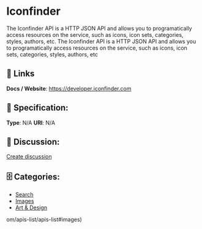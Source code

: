 # Iconfinder


The Iconfinder API is a HTTP JSON API and allows you to programatically access resources on the service, such as icons, icon sets, categories, styles, authors, etc. The Iconfinder API is a HTTP JSON API and allows you to programatically access resources on the service, such as icons, icon sets, categories, styles, authors, etc

##  🔗 Links
**Docs / Website**: https://developer.iconfinder.com

## 🧬 Specification:
**Type**: N/A
**URI**: N/A

## 💬 Discussion:
[Create discussion](https://github.com/apis-list/apis-list/discussions/new)

## 🗄️ Categories:
- [Search](https://github.com/apis-list/apis-list#search)
- [Images](https://github.com/apis-list/apis-list#images)
- [Art & Design](https://github.com/apis-list/apis-list#art-and-design)







om/apis-list/apis-list#images)



